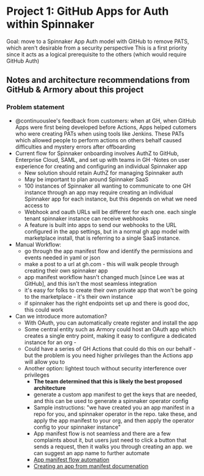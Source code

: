 # Project 1: GitHub Apps for Auth within Spinnaker
Goal: move to a Spinnaker App Auth model with GitHub to remove PATS, which aren't desirable from a security perspective
This is a first priority since it acts as a logical prerequisite to the others (which would require GitHub Auth)

## Notes and architecture recommendations from GitHub & Armory about this project

### Problem statement
- @continuouslee's feedback from customers: when at GH, when GitHub Apps were first being developed before Actions, Apps helped cutomers who were creating PATs when using tools like Jenkins. These PATs which allowed people to perform actions on others behalf caused difficulties and mystery errors after offboarding
- Current flow for Spinnaker onboarding involves AuthZ to GitHub, Enterprise Cloud, SAML, and set up with teams in GH
-Notes on user experience for creating and configuring an individual Spinnaker app
  - New solution should retain AuthZ for managing Spinnaker auth
  - May be important to plan around Spinnaker SaaS
  - 100 instances of Spinnaker all wanting to communicate to one GH instance through an app may require creating an individual Spinnaker app for each instance, but this depends on what we need access to
  - Webhook and oauth URLs will be different for each one. each single tenant spinnaker instance can receive webhooks
  - A feature is built into apps to send our webhooks to the URL configured in the app settings, but in a normal gh app model with marketplace install, that is referring to a single SaaS instance.
- Manual Workflow:
  - go through the app manifest flow and identify the permissions and events needed in yaml or json
  - make a post to a url at gh.com - this will walk people through creating their own spinnaker app
  - app manifest workflow hasn't changed much [since Lee was at GitHub], and this isn't the most seamless integration
  - it's easy for folks to create their own private app that won't be going to the marketplace - it's their own instance
  - if spinnaker has the right endpoints set up and there is good doc, this could work
- Can we introduce more automation?
  - With OAuth, you can automatically create register and install the app
  - Some central entity such as Armory could host an OAuth app which creates a single entry point, making it easy to configure a dedicated instance for an org -
  - Could have a series of GH Actions that could do this on our behalf - but the problem is you need higher privileges than the Actions app will allow you to
  - Another option: lightest touch without security interference over privileges
    - __The team determined that this is likely the best proposed architecture__
    - generate a custom app manifest to get the keys that are needed, and this can be used to generate a spinnaker operator config
    - Sample instructions: "we have created you an app manifest in a repo for you, and spinnaker operator in the repo. take these, and apply the app manifest to your org, and then apply the operator config to your spinnaker instance"
    - App manifest flow is not seamless and there are a few complaints about it, but users just need to click a button that sends a request, then it walks you through creating an app. we can suggest an app name to further automate
    - [App manifest flow automation](https://github.com/imjohnbo/app-manifest-flow)
    - [Creating an app from manifest documenation](https://docs.github.com/en/developers/apps/creating-a-github-app-from-a-manifest)
